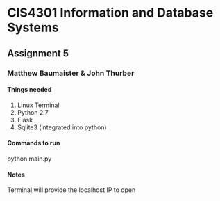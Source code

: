 # CIS4301 Information and Database Systems
## Assignment 5
### Matthew Baumaister & John Thurber

#### Things needed
1. Linux Terminal
2. Python 2.7
3. Flask
4. Sqlite3 (integrated into python)

#### Commands to run
python main.py

#### Notes
Terminal will provide the localhost IP to open
